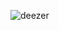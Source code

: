 ![deezer](https://user-images.githubusercontent.com/53623479/78448164-5b554e80-7650-11ea-8e8f-57b6468a7942.gif)
